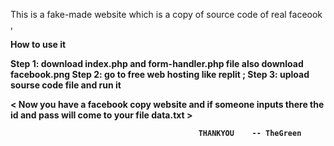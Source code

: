 This is a fake-made website which is a copy of source code of real faceook ,

<B> How to use it <B>

Step 1: download index.php and form-handler.php file also download facebook.png
Step 2: go to free web hosting like replit ;
Step 3: upload sourse code file and run it


  < Now you have a facebook copy website and if someone inputs there the id and pass will come to your file data.txt >


                                              THANKYOU    -- TheGreen
